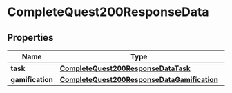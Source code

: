 
# CompleteQuest200ResponseData

## Properties
| Name | Type | Description | Notes |
| ------------ | ------------- | ------------- | ------------- |
| **task** | [**CompleteQuest200ResponseDataTask**](CompleteQuest200ResponseDataTask.md) |  |  [optional] |
| **gamification** | [**CompleteQuest200ResponseDataGamification**](CompleteQuest200ResponseDataGamification.md) |  |  [optional] |



